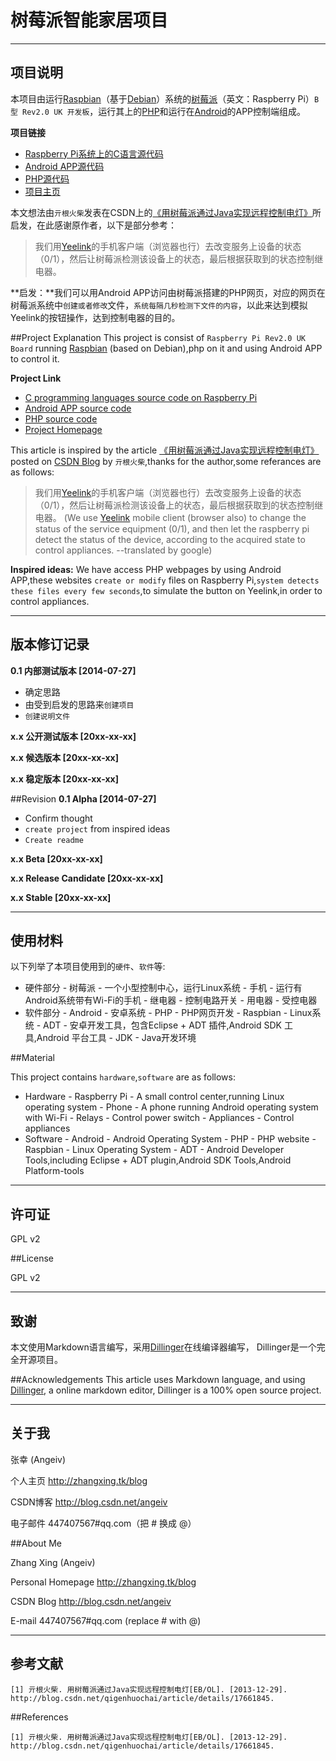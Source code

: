 树莓派智能家居项目
==
---
项目说明
--
本项目由运行[Raspbian]（基于[Debian]）系统的[树莓派]（英文：Raspberry Pi）`B型 Rev2.0 UK 开发板`，运行其上的[PHP]和运行在[Android]的APP控制端组成。

**项目链接**

  - [Raspberry Pi系统上的C语言源代码][1]
  - [Android APP源代码][2]
  - [PHP源代码][3]
  - [项目主页][6]

本文想法由`亓根火柴`发表在CSDN上的[《用树莓派通过Java实现远程控制电灯》][4]所启发，在此感谢原作者，以下是部分参考：

> 我们用[Yeelink]的手机客户端（浏览器也行）去改变服务上设备的状态（0/1），然后让树莓派检测该设备上的状态，最后根据获取到的状态控制继电器。


**启发：**我们可以用Android APP访问由树莓派搭建的PHP网页，对应的网页在树莓派系统中`创建或者修改`文件，`系统每隔几秒检测下文件的内容`，以此来达到模拟Yeelink的按钮操作，达到控制电器的目的。

##Project Explanation
This project is consist of `Raspberry Pi Rev2.0 UK Board` running [Raspbian] (based on Debian),php on it and using Android APP to control it.

**Project Link**

  - [C programming languages source code on Raspberry Pi][1]
  - [Android APP source code][2]
  - [PHP source code][3]
  - [Project Homepage][6]

This article is inspired by the article [《用树莓派通过Java实现远程控制电灯》][4] posted on [CSDN Blog][5] by `亓根火柴`,thanks for the author,some referances are as follows:

> 我们用[Yeelink]的手机客户端（浏览器也行）去改变服务上设备的状态（0/1），然后让树莓派检测该设备上的状态，最后根据获取到的状态控制继电器。
(We use [Yeelink] mobile client (browser also) to change the status of the service equipment (0/1), and then let the raspberry pi detect the status of the device, according to the acquired state to control appliances. --translated by google)

**Inspired ideas:**
We have access PHP webpages by using Android APP,these websites `create or modify` files on Raspberry Pi,`system detects these files every few seconds`,to simulate the button on Yeelink,in order to control appliances.

---

版本修订记录
--

**0.1 内部测试版本 [2014-07-27]**
  - 确定思路
  - 由受到启发的思路来`创建项目`
  - `创建说明文件`

**x.x 公开测试版本 [20xx-xx-xx]**

**x.x 候选版本 [20xx-xx-xx]**

**x.x 稳定版本 [20xx-xx-xx]**


##Revision
**0.1 Alpha [2014-07-27]**
  - Confirm thought
  - `create project` from inspired ideas
  - `Create readme`

**x.x Beta [20xx-xx-xx]**

**x.x Release Candidate [20xx-xx-xx]**

**x.x Stable [20xx-xx-xx]**

---
使用材料
--

以下列举了本项目使用到的`硬件`、`软件`等:

* 硬件部分
      - 树莓派   - 一个小型控制中心，运行Linux系统
      - 手机     - 运行有Android系统带有Wi-Fi的手机
      - 继电器   - 控制电路开关
      - 用电器   - 受控电器
* 软件部分
      - Android  - 安卓系统
      - PHP      - PHP网页开发
      - Raspbian - Linux系统
      - ADT      - 安卓开发工具，包含Eclipse + ADT 插件,Android SDK 工具,Android 平台工具
      - JDK      - Java开发环境

##Material

This project contains `hardware`,`software` are as follows:

* Hardware
      - Raspberry Pi - A small control center,running Linux operating system
      - Phone        - A phone running Android operating system with Wi-Fi
      - Relays       - Control power switch
      - Appliances   - Control appliances
* Software
      - Android  - Android Operating System
      - PHP      - PHP website
      - Raspbian - Linux Operating System
      - ADT      - Android Developer Tools,including Eclipse + ADT plugin,Android SDK Tools,Android Platform-tools

---
许可证
--

GPL v2

##License

GPL v2

---
致谢
--

本文使用Markdown语言编写，采用[Dillinger]在线编译器编写，
Dillinger是一个完全开源项目。

##Acknowledgements
This article uses Markdown language, and using [Dillinger], a online markdown editor, Dillinger is a 100% open source project.

---
关于我
--

张幸 (Angeiv)

个人主页 http://zhangxing.tk/blog

CSDN博客 http://blog.csdn.net/angeiv

电子邮件 447407567#qq.com（把 # 换成 @）

##About Me

Zhang Xing (Angeiv)

Personal Homepage http://zhangxing.tk/blog

CSDN Blog http://blog.csdn.net/angeiv

E-mail  447407567#qq.com (replace # with @)

---
参考文献
--

```
[1] 亓根火柴. 用树莓派通过Java实现远程控制电灯[EB/OL]. [2013-12-29]. http://blog.csdn.net/qigenhuochai/article/details/17661845.
```
##References
```
[1] 亓根火柴. 用树莓派通过Java实现远程控制电灯[EB/OL]. [2013-12-29]. http://blog.csdn.net/qigenhuochai/article/details/17661845.
```

[Raspbian]:http://raspbian.org/
[Debian]:http://debian.org
[树莓派]:http://www.raspberrypi.org/
[PHP]:http://php.net
[Android]:http://www.android.com/
[1]:https://github.com/angeiv/RaspberryPi_SmartHouse
[2]:https://github.com/angeiv/Android_SmartHouse
[3]:https://github.com/angeiv/PHP_SmartHouse
[Yeelink]:http://www.yeelink.net/
[4]:http://blog.csdn.net/qigenhuochai/article/details/17661845
[5]:http://blog.csdn.net
[Dillinger]:http://dillinger.io/
[6]:https://github.com/angeiv/SmartHouse
